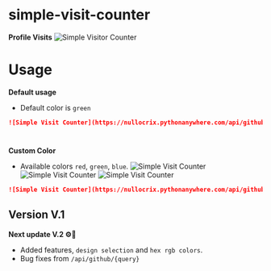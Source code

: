 # simple-visit-counter

**Profile Visits**
![Simple Visitor Counter](https://nullocrix.pythonanywhere.com/api/github/Your-GitHub-Username)

# Usage

**Default usage**
- Default color is ```green```

```Markdown
![Simple Visit Counter](https://nullocrix.pythonanywhere.com/api/github/Your-GitHub-Username)
```
#
**Custom Color**
- Available colors ```red```, ```green```, ```blue```.
![Simple Visit Counter](https://nullocrix.pythonanywhere.com/api/github/Your-GitHub-Username&textcolor="green")
![Simple Visit Counter](https://nullocrix.pythonanywhere.com/api/github/Your-GitHub-Username&textcolor="red")
![Simple Visit Counter](https://nullocrix.pythonanywhere.com/api/github/Your-GitHub-Username&textcolor="blue")

```Markdown
![Simple Visit Counter](https://nullocrix.pythonanywhere.com/api/github/Your-GitHub-Username&textcolor="green")
```
## Version V.1

**Next update V.2 ⚙️🔧**
- Added features, ```design selection``` and ```hex rgb colors```.
- Bug fixes from ```/api/github/{query}```
